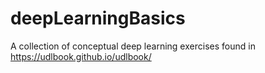 # deepLearningBasics
A collection of conceptual deep learning exercises found in https://udlbook.github.io/udlbook/
